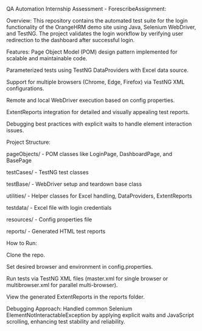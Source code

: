 QA Automation Internship Assessment - ForescribeAssignment:

Overview:
This repository contains the automated test suite for the login functionality of the OrangeHRM demo site using Java, Selenium WebDriver, and TestNG. The project validates the login workflow by verifying user redirection to the dashboard after successful login.

Features:
Page Object Model (POM) design pattern implemented for scalable and maintainable code.

Parameterized tests using TestNG DataProviders with Excel data source.

Support for multiple browsers (Chrome, Edge, Firefox) via TestNG XML configurations.

Remote and local WebDriver execution based on config properties.

ExtentReports integration for detailed and visually appealing test reports.

Debugging best practices with explicit waits to handle element interaction issues.

Project Structure:

pageObjects/ - POM classes like LoginPage, DashboardPage, and BasePage

testCases/ - TestNG test classes

testBase/ - WebDriver setup and teardown base class

utilities/ - Helper classes for Excel handling, DataProviders, ExtentReports

testdata/ - Excel file with login credentials

resources/ - Config properties file

reports/ - Generated HTML test reports

How to Run:

Clone the repo.

Set desired browser and environment in config.properties.

Run tests via TestNG XML files (master.xml for single browser or multibrowser.xml for parallel multi-browser).

View the generated ExtentReports in the reports folder.

Debugging Approach:
Handled common Selenium ElementNotInteractableException by applying explicit waits and JavaScript scrolling, enhancing test stability and reliability.
